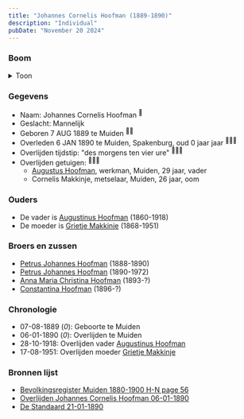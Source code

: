 ```yaml
---
title: "Johannes Cornelis Hoofman (1889-1890)"
description: "Individual"
pubDate: "November 20 2024"
---
```


### Boom
<details><summary>Toon</summary>

![test](https://www.plantuml.com/plantuml/svg/ZPBVJy8m4CVV-rTSvC4d4yRY68GGWG1AeX8LNqctdL3NjQJNXH33_-uDff2Og7rfSp--zxcxtf2NpfU55fGhiv5E5f38D5yvMvfiPBLru9qqn2uqNgnLXf0gbseylh7O-1qKM2Jew6WYZmwjtsrGdAccMXB1Xm20eNKPkfUrIdE3HBrU8PNfzo4KUo4kONueHUAOSJ4eLoLvPKg2MslV2cakG1BSDVcq0HhZS78z6RBonvj2dUsXrqraibicrdkDtJu4CJoFvtn5JPWwASljMIZbfTPBQR9bwYnHOfc8SrenF8vU8EXmydt9NHbcgu6cJg5_HxYNENVtZYUSc74cmt4u3d_1QKKmc3zLED_IV-84RHWifenp7S0hQZh7wNMtc6NAhAgu5imM3wmTjmzKauegX8PMgxNVeTPsosHxKG_lwggE43N-oL1dig5o1P7uAZUpQscO2aRM6TJgvrQ22BvN-lTswixYkFFlQKGm6rHDTfgdtOWRD1d_uqy0)
</details>

### Gegevens
- Naam: Johannes Cornelis Hoofman <sup><a href="../s00009/" style="text-decoration:none" title="Overlijden Johannes Cornelis Hoofman 06-01-1890 ">:link:</a></sup>
- Geslacht: Mannelijk
- Geboren 7 AUG 1889 te Muiden <sup><a href="../s00009/" style="text-decoration:none" title="Overlijden Johannes Cornelis Hoofman 06-01-1890 ">:link:</a><a href="../s00013/" style="text-decoration:none" title="Bevolkingsregister Muiden 1880-1900 H-N page 56">:link:</a></sup>
- Overleden 6 JAN 1890 te Muiden, Spakenburg, oud 0 jaar jaar <sup><a href="../s00009/" style="text-decoration:none" title="Overlijden Johannes Cornelis Hoofman 06-01-1890 ">:link:</a><a href="../s00010/" style="text-decoration:none" title="De Standaard 21-01-1890">:link:</a><a href="../s00013/" style="text-decoration:none" title="Bevolkingsregister Muiden 1880-1900 H-N page 56">:link:</a></sup>
- Overlijden tijdstip: "des morgens ten vier ure" <sup><a href="../s00009/" style="text-decoration:none" title="Overlijden Johannes Cornelis Hoofman 06-01-1890 ">:link:</a><a href="../s00010/" style="text-decoration:none" title="De Standaard 21-01-1890">:link:</a><a href="../s00013/" style="text-decoration:none" title="Bevolkingsregister Muiden 1880-1900 H-N page 56">:link:</a></sup>
- Overlijden getuigen: <sup><a href="../s00009/" style="text-decoration:none" title="Overlijden Johannes Cornelis Hoofman 06-01-1890 ">:link:</a><a href="../s00010/" style="text-decoration:none" title="De Standaard 21-01-1890">:link:</a><a href="../s00013/" style="text-decoration:none" title="Bevolkingsregister Muiden 1880-1900 H-N page 56">:link:</a></sup>
  - [Augustus Hoofman](../i00007/), werkman, Muiden, 29 jaar, vader
  - Cornelis Makkinje, metselaar, Muiden, 26 jaar, oom

### Ouders
- De vader is [Augustinus Hoofman](../i00007/) (1860-1918)
- De moeder is [Grietje Makkinje](../i00008/) (1868-1951)

### Broers en zussen
- [Petrus Johannes Hoofman](../i00015/) (1888-1890)
- [Petrus Johannes Hoofman](../i00005/) (1890-1972)
- [Anna Maria Christina Hoofman](../i00012/) (1893-?)
- [Constantina Hoofman](../i00011/) (1896-?)

### Chronologie
- 07-08-1889 (<i>0</i>): Geboorte te Muiden
- 06-01-1890 (<i>0</i>): Overlijden te Muiden
- 28-10-1918: Overlijden vader [Augustinus Hoofman](../i00007/)
- 17-08-1951: Overlijden moeder [Grietje Makkinje](../i00008/)

### Bronnen lijst
- [Bevolkingsregister Muiden 1880-1900 H-N page 56](../s00013/)
- [Overlijden Johannes Cornelis Hoofman 06-01-1890 ](../s00009/)
- [De Standaard 21-01-1890](../s00010/)